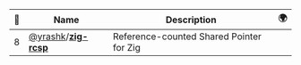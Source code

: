 |:star2: | Name | Description | 🌍|
|---|---|---|---|
|8|[@yrashk](https://github.com/yrashk)/[**zig-rcsp**](https://github.com/yrashk/zig-rcsp)|Reference-counted Shared Pointer for Zig||

